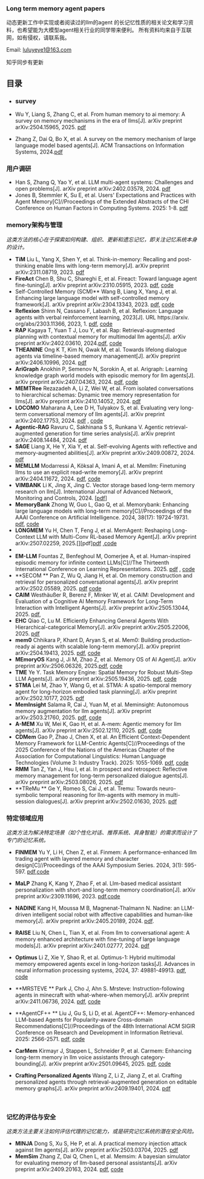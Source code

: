 ### Long term memory agent  papers

动态更新工作中实现或者阅读过的llm的agent 的长记忆性质的相关论文和学习资料，也希望能为大模型agent相关行业的同学带来便利。 所有资料均来自于互联网，如有侵权，请联系我。

Email: luluyeye1@163.com

知乎同步有更新

## 目录

- ### survey


- Wu Y, Liang S, Zhang C, et al. From human memory to ai memory: A survey on memory mechanisms in the era of llms[J]. arXiv preprint arXiv:2504.15965, 2025.  [pdf](https://arxiv.org/abs/2504.15965)
- Zhang Z, Dai Q, Bo X, et al. A survey on the memory mechanism of large language model based agents[J]. ACM Transactions on Information Systems, 2024.[pdf](https://arxiv.org/abs/2404.13501)

### 用户调研

- Han S, Zhang Q, Yao Y, et al. LLM multi-agent systems: Challenges and open problems[J]. arXiv preprint arXiv:2402.03578, 2024.  [pdf](https://arxiv.org/abs/2402.03578)
- Jones B, Stemmler K, Su E, et al. Users' Expectations and Practices with Agent Memory[C]//Proceedings of the Extended Abstracts of the CHI Conference on Human Factors in Computing Systems. 2025: 1-8. [pdf](https://dl.acm.org/doi/abs/10.1145/3706599.3720158)

### memory架构与管理

*这类方法的核心在于探索如何构建、组织、更新和遗忘记忆，即关注记忆系统本身的设计。*

- **TiM**  Liu L, Yang X, Shen Y, et al. Think-in-memory: Recalling and post-thinking enable llms with long-term memory[J]. arXiv preprint arXiv:2311.08719, 2023. [pdf](https://arxiv.org/abs/2311.08719)
- **FireAct**  Chen B, Shu C, Shareghi E, et al. Fireact: Toward language agent fine-tuning[J]. arXiv preprint arXiv:2310.05915, 2023.  [pdf](https://arxiv.org/abs/2310.05915), [code](https://github.com/anchen1011/FireAct)
- Self-Controlled Memory (SCM)**  Wang B, Liang X, Yang J, et al. Enhancing large language model with self-controlled memory framework[J]. arXiv preprint arXiv:2304.13343, 2023.  [pdf](https://arxiv.org/abs/2304.13343), [code](https://github.com/wbbeyourself/SCM4LLMs)
- **Reflexion**  Shinn N, Cassano F, Labash B, et al. Reflexion: Language agents with verbal reinforcement learning, 2023[J]. URL https://arxiv. org/abs/2303.11366, 2023, 1.  [pdf](https://arxiv.org/abs/2303.11366), [code](https://github.com/noahshinn/reflexion)
- **RAP**  Kagaya T, Yuan T J, Lou Y, et al. Rap: Retrieval-augmented planning with contextual memory for multimodal llm agents[J]. arXiv preprint arXiv:2402.03610, 2024.[pdf](https://arxiv.org/abs/2402.03610), [code](https://github.com/PanasonicConnect/rap)
- **THEANINE**  Ong K T, Kim N, Gwak M, et al. Towards lifelong dialogue agents via timeline-based memory management[J]. arXiv preprint arXiv:2406.10996, 2024.  [pdf](https://aclanthology.org/2025.naacl-long.435/)
- **AriGraph**  Anokhin P, Semenov N, Sorokin A, et al. Arigraph: Learning knowledge graph world models with episodic memory for llm agents[J]. arXiv preprint arXiv:2407.04363, 2024.  [pdf](https://arxiv.org/abs/2407.04363), [code](https://github.com/AIRI-Institute/AriGraph)
- **MEMTRee**  Rezazadeh A, Li Z, Wei W, et al. From isolated conversations to hierarchical schemas: Dynamic tree memory representation for llms[J]. arXiv preprint arXiv:2410.14052, 2024. [pdf](https://arxiv.org/abs/2410.14052)
- **LOCOMO**  Maharana A, Lee D H, Tulyakov S, et al. Evaluating very long-term conversational memory of llm agents[J]. arXiv preprint arXiv:2402.17753, 2024. [pdf](https://arxiv.org/abs/2402.17753) , [code](https://github.com/snap-research/LoCoMo)
- **Agentic-RAG** Ravuru C, Sakhinana S S, Runkana V. Agentic retrieval-augmented generation for time series analysis[J]. arXiv preprint arXiv:2408.14484, 2024. [pdf](https://arxiv.org/abs/2408.14484)
- **SAGE** Liang X, He Y, Xia Y, et al. Self-evolving Agents with reflective and memory-augmented abilities[J]. arXiv preprint arXiv:2409.00872, 2024.   [pdf](https://arxiv.org/abs/2409.00872)
- **MEMLLM**  Modarressi A, Köksal A, Imani A, et al. Memllm: Finetuning llms to use an explicit read-write memory[J]. arXiv preprint arXiv:2404.11672, 2024. [pdf](https://arxiv.org/abs/2404.11672), [code](https://github.com/amodaresi/MemLLM)
- **VIMBANK**  Li K, Jing X, Jing C. Vector storage based long-term memory research on llm[J]. International Journal of Advanced Network, Monitoring and Controls, 2024. [[pdf](https://sciendo-parsed.s3.eu-central-1.amazonaws.com/6707978f5313275c67556b95/10.2478_ijanmc-2024-0029.pdf?X-Amz-Algorithm=AWS4-HMAC-SHA256&X-Amz-Content-Sha256=UNSIGNED-PAYLOAD&X-Amz-Credential=ASIA6AP2G7AKCMILP2VA%2F20250718%2Feu-central-1%2Fs3%2Faws4_request&X-Amz-Date=20250718T094459Z&X-Amz-Expires=3600&X-Amz-Security-Token=IQoJb3JpZ2luX2VjEHEaDGV1LWNlbnRyYWwtMSJIMEYCIQD6k1MtOBq02aNodqfh7S2I7ePSmy4oSpvXYYvw9icc0gIhAPBl2JrUFzKn3lFcoE39Vcwj0JdJe2UMVUk1KG7Pk39xKsYFCIr%2F%2F%2F%2F%2F%2F%2F%2F%2F%2FwEQAhoMOTYzMTM0Mjg5OTQwIgz6kqEP6sjlOUvvNlQqmgVFZGpx37iVAKAxkBCUHzUNvnMRc40wo05BJRyFjutcfEK86TTpH4%2FYnVwxSi%2FIOn8HA1jz7stteZAo3xC8PmPiv4QE1x4DYtAmcihUKDhyNuh9cmTByuEPcymX4DqNkwD9NJvdP%2F3RkPYMYQNUFY5gh%2Bw9CApM4jkjAc39RR%2BCMrG3SoiR9zx0Q2bbiwil2f1JT4FKsx6JC06P9UjKLu37qOeDRn7K6eOFFeMV%2B0SyjCkgDLneV61re7%2FP4CtRqnOCdojvrtnoI%2Fn9Qz5ZA5dsVXT%2Fpcjk30B3kv9KfuueM8GMF1AZtHkmurlGLAMFjN02nYfsdgXMT%2FwigVwUxehb6SaAlHSOEKrLRp0CX10%2BPFluvHrvnJSeZoup5PuAXwan86Jm4VI5H76k69HsVRMH3xHzJIzQeUAxZmcfyqfClrA%2F2qDU4mBrK8HW22HueJUrzG7GbPkI5w8dCmoB3vPw9lnDZitRbq9yRMCira8ym3B6VBjobKK%2B3hSd4sc7JAiBvmz9%2BKccHRndDW63xT1r%2FrDP%2Fk8f%2FtVh6hSycEQikOowAFDhmOw5f3QTremvPJO8KMZZ064eYw3YhWvGGLX8TEkye8DMFa%2FGdghShnSrkquFWqUwFltx1TioLC2522wa98FyuXou6QcVENV6vgGap5bdFXMmGJrY4eEZ84f7ylyN3FcUSa%2FPZ9vSmZw6jearnCgBL8M%2FbvbwEwg6%2BZ0FUESqEGjlk9sql22t200yaVUPogC9oBhtvurNk8%2F1WmvajTe6G26%2B6f0N1CinOcOdMnyi6G5hrFad5DMFRQNAAh5TwSj2xzXOXD6mWCyZgQAgcAHu%2FeW1FG5u3JpV4%2FWlBTFx%2BsmktT6PxuZPNK8YeyY6Iv%2FAMp7oSEAw7qHowwY6sAH1YpZ6cQkZFxQ%2FGtfZaIqANbEtNe3iB0fMH3AH09scZxGFdBdx%2BifKYIdWSEs9ltEFmcGKvBbv9thzUUuHyHBZHCgjH3xJ5r8Muzn63JJ6rizNVfoJ5leaeDy33nt%2FeVeXlHgB6PgnuoqJE39qs2FcDEHRSVodL94gT%2FFck3Thknl%2FAnwhI9s5ytJKPnz4uFktPUGqlL5h0wPzacbywDEE4Rf4BSFYKOoYQXh7SScY4g%3D%3D&X-Amz-Signature=a216b660176cf6ba12969a7a18f496419dab28d47651504e8d1a16fc9f586700&X-Amz-SignedHeaders=host&x-amz-checksum-mode=ENABLED&x-id=GetObject)]
- **MemoryBank**  Zhong W, Guo L, Gao Q, et al. Memorybank: Enhancing large language models with long-term memory[C]//Proceedings of the AAAI Conference on Artificial Intelligence. 2024, 38(17): 19724-19731. [pdf](https://arxiv.org/abs/2305.10250), [code](https://github.com/zhongwanjun/MemoryBank-SiliconFriend)
- **LONGMEM**  Yu H, Chen T, Feng J, et al. MemAgent: Reshaping Long-Context LLM with Multi-Conv RL-based Memory Agent[J]. arXiv preprint arXiv:2507.02259, 2025.[][pdf][pdf](https://arxiv.org/abs/2507.02259#content)  ,[code](https://github.com/BytedTsinghua-SIA/MemAgent)
- ​
- **EM-LLM**  Fountas Z, Benfeghoul M, Oomerjee A, et al. Human-inspired episodic memory for infinite context LLMs[C]//The Thirteenth International Conference on Learning Representations. 2025. [pdf](https://openreview.net/forum?id=BI2int5SAC) , [code](https://github.com/em-llm/EM-LLM-model)
- **SECOM ** Pan Z, Wu Q, Jiang H, et al. On memory construction and retrieval for personalized conversational agents[J]. arXiv preprint arXiv:2502.05589, 2025.  [pdf](https://arxiv.org/abs/2502.05589)   [code](https://github.com/microsoft/SeCom/)
- **CAIM** Westhäußer R, Berenz F, Minker W, et al. CAIM: Development and Evaluation of a Cognitive AI Memory Framework for Long-Term Interaction with Intelligent Agents[J]. arXiv preprint  arXiv:2505.13044, 2025.   [pdf](https://arxiv.org/abs/2505.13044), 
- **EHC**  Qiao C, Lu M. Efficiently Enhancing General Agents With Hierarchical-categorical Memory[J]. arXiv preprint arXiv:2505.22006, 2025.  [pdf](https://arxiv.org/abs/2505.22006)
- **mem0**  Chhikara P, Khant D, Aryan S, et al. Mem0: Building production-ready ai agents with scalable long-term memory[J]. arXiv preprint arXiv:2504.19413, 2025.  [pdf](https://arxiv.org/abs/2504.19413), [code](https://github.com/mem0ai/mem0)
- **MEmoryOS**   Kang J, Ji M, Zhao Z, et al. Memory OS of AI Agent[J]. arXiv preprint arXiv:2506.06326, 2025.[pdf](https://arxiv.org/pdf/2506.06326), [code](https://github.com/BAI-LAB/MemoryOS)
- **TME**  Ye Y. Task Memory Engine: Spatial Memory for Robust Multi-Step LLM Agents[J]. arXiv preprint arXiv:2505.19436, 2025. [pdf](https://arxiv.org/abs/2504.08525), [code](https://github.com/biubiutomato/TME-Agent)
- **STMA**  Lei M, Zhao Y, Wang G, et al. STMA: A spatio-temporal memory agent for long-horizon embodied task planning[J]. arXiv preprint arXiv:2502.10177, 2025. [pdf](https://arxiv.org/abs/2502.10177)
- **MemInsight**  Salama R, Cai J, Yuan M, et al. Meminsight: Autonomous memory augmentation for llm agents[J]. arXiv preprint arXiv:2503.21760, 2025.  [pdf](https://arxiv.org/abs/2503.21760), [code](https://github.com/eng-rana-s/MemInsight)
- **A-MEM**  Xu W, Mei K, Gao H, et al. A-mem: Agentic memory for llm agents[J]. arXiv preprint arXiv:2502.12110, 2025. [pdf](https://arxiv.org/abs/2502.12110), [code](https://github.com/agiresearch/A-mem)
- **CDMem**  Gao P, Zhao J, Chen X, et al. An Efficient Context-Dependent Memory Framework for LLM-Centric Agents[C]//Proceedings of the 2025 Conference of the Nations of the Americas Chapter of the Association for Computational Linguistics: Human Language Technologies (Volume 3: Industry Track). 2025: 1055-1069. [pdf](https://aclanthology.org/2025.naacl-industry.80/), [code](https://github.com/piri-gao/CDMem)
- **RMM**  Tan Z, Yan J, Hsu I, et al. In prospect and retrospect: Reflective memory management for long-term personalized dialogue agents[J]. arXiv preprint arXiv:2503.08026, 2025. [pdf](https://arxiv.org/abs/2503.08026)
- **TReMu ** Ge Y, Romeo S, Cai J, et al. Tremu: Towards neuro-symbolic temporal reasoning for llm-agents with memory in multi-session dialogues[J]. arXiv preprint arXiv:2502.01630, 2025.  [pdf](https://arxiv.org/abs/2502.01630)



### 特定领域应用

*这类方法为解决特定场景（如个性化对话、推荐系统、具身智能）的需求而设计了专门的记忆系统。*

- **FINMEM**   Yu Y, Li H, Chen Z, et al. Finmem: A performance-enhanced llm trading agent with layered memory and character design[C]//Proceedings of the AAAI Symposium Series. 2024, 3(1): 595-597. [pdf](https://ojs.aaai.org/index.php/AAAI-SS/article/view/31290),[code](https://github.com/pipiku915/FinMem-LLM-StockTrading)

- **MaLP**   Zhang K, Kang Y, Zhao F, et al. Llm-based medical assistant personalization with short-and long-term memory coordination[J]. arXiv preprint arXiv:2309.11696, 2023. [pdf](https://aclanthology.org/2024.naacl-long.132/),[code](https://github.com/MatthewKKai/MaLP)

- **NADINE**  Kang H, Moussa M B, Magnenat-Thalmann N. Nadine: an LLM-driven intelligent social robot with affective capabilities and human-like memory[J]. arXiv preprint arXiv:2405.20189, 2024.   [pdf](https://onlinelibrary.wiley.com/doi/full/10.1002/cav.2290). 

- **RAISE**  Liu N, Chen L, Tian X, et al. From llm to conversational agent: A memory enhanced architecture with fine-tuning of large language models[J]. arXiv preprint arXiv:2401.02777, 2024. [pdf](https://arxiv.org/abs/2401.02777)

- **Optimus**  Li Z, Xie Y, Shao R, et al. Optimus-1: Hybrid multimodal memory empowered agents excel in long-horizon tasks[J]. Advances in neural information processing systems, 2024, 37: 49881-49913. [pdf](https://proceedings.neurips.cc/paper_files/paper/2024/hash/5949a8750a110ce1f0631b1776c500a2-Abstract-Conference.html),  [code](https://github.com/JiuTian-VL/Optimus-1) 

-  **MRSTEVE **  Park J, Cho J, Ahn S. Mrsteve: Instruction-following agents in minecraft with what-where-when memory[J]. arXiv preprint arXiv:2411.06736, 2024.  [pdf](https://arxiv.org/abs/2411.06736), [code](https://github.com/frechele/MrSteve)

- **AgentCF++ **  Liu J, Gu S, Li D, et al. AgentCF++: Memory-enhanced LLM-based Agents for Popularity-aware Cross-domain Recommendations[C]//Proceedings of the 48th International ACM SIGIR Conference on Research and Development in Information Retrieval. 2025: 2566-2571. [pdf](https://dl.acm.org/doi/abs/10.1145/3726302.3730161), [code](https://github.com/jhliu0807/AgentCF-plus) 

- **CarMem**  Kirmayr J, Stappen L, Schneider P, et al. Carmem: Enhancing long-term memory in llm voice assistants through category-bounding[J]. arXiv preprint arXiv:2501.09645, 2025.  [pdf](https://arxiv.org/abs/2501.09645), [code](https://github.com/johanneskirmayr/CarMem)

- **Crafting Personalized Agents**   Wang Z, Li Z, Jiang Z, et al. Crafting personalized agents through retrieval-augmented generation on editable memory graphs[J]. arXiv preprint arXiv:2409.19401, 2024.  [pdf](https://arxiv.org/abs/2409.19401)

  ​



### 记忆的评估与安全

*这类方法主要关注如何评估代理的记忆能力，或是研究记忆系统的潜在安全风险。*

* **MINJA**  Dong S, Xu S, He P, et al. A practical memory injection attack against llm agents[J]. arXiv preprint arXiv:2503.03704, 2025. [pdf](https://arxiv.org/html/2503.03704)
* **MemSim**   Zhang Z, Dai Q, Chen L, et al. Memsim: A bayesian simulator for evaluating memory of llm-based personal assistants[J]. arXiv preprint arXiv:2409.20163, 2024. [pdf](https://arxiv.org/abs/2409.20163), [code](https://github.com/nuster1128/MemSim)
